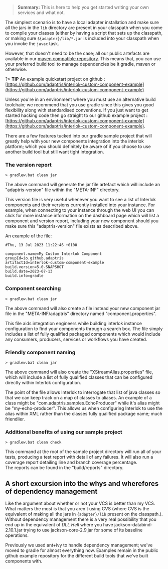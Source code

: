> **Summary:** This is here to help you get started writing your own services and what not.

The simplest scenario is to have a local adapter installation and make sure all the jars in the `lib` directory are present in your classpath when you come to compile your classes (either by having a script that sets up the classpath, or making sure `${adapter}/lib/*.jar` is included into your classpath when you invoke the `javac` task.

However, that doesn't need to be the case; all our public artefacts are available in our [maven compatible repository](https://nexus.adaptris.net/nexus/content/repositories/releases/). This means that, you can use your preferred build tool to manage dependencies be it gradle, maven or otherwise.

?> **TIP** An example quickstart project on github : [https://github.com/adaptris/interlok-custom-component-example](https://github.com/adaptris/interlok-custom-component-example)

Unless you're in an environment where you must use an alternative build toolchain; we recommend that you use gradle since this gives you good flexibility along with standardised conventions. If you just want to get started hacking code then go straight to our github example project : [https://github.com/adaptris/interlok-custom-component-example](https://github.com/adaptris/interlok-custom-component-example).

There are a few features tucked into our gradle sample project that will greatly help with your new components integration into the interlok platform; which you should definitely be aware of if you choose to use another build tool but still want tight integration.

### The version report
```
> gradlew.bat clean jar
```
The above command will generate the jar file artefact which will include an "adaptris-version" file within the "META-INF" directory.

This version file is very useful whenever you want to see a list of Interlok components and their versions currently installed into your instance.  For example, when connecting to your instance through the web UI you can click for more instance information on the dashboard page which will list a component and version report, including your new component should you make sure this "adaptris-version" file exists as described above.

An example of the file:
```
#Thu, 13 Jul 2023 11:22:46 +0100

component.name=My Custom Interlok Component
groupId=io.github.adaptris
artifactId=interlok-custom-component-example
build.version=5.0-SNAPSHOT
build.date=2023-07-13
build.info=gradle
```

### Component searching

```
> gradlew.bat clean jar
```
The above command will also create a file instead your new component jar file in the "META-INF/adaptris" directory named "component.properties".

This file aids integration engineers while building interlok instance configuration to find your components through a search box.  The file simply includes a list of fully qualified packaged components which would include any consumers, producers, services or workflows you have created.

### Friendly component naming

```
> gradlew.bat clean jar
```

The above command will also create the "XStreamAlias.properties" file, which will include a list of fully qualified classes that can be configured directly within Interlok configuration.

The point of the file allows Interlok to interrogate that list of java classes so that we can keep track on a map of classes to aliases.  An example of a class might be "com.adaptris.samples.EchoProducer" while it's alias might be "my-echo-producer".  This allows us when configuring Interlok to use the alias within XML rather than the classes fully qualified package name; much friendlier. 

### Additional benefits of using our sample project

```
> gradlew.bat clean check
```

This command at the root of the sample project directory will run all of your tests, producing a test report with detail of any failures.  It will also run a coverage report detailing line and branch coverage percentage.  
The reports can be found in the "build/reports" directory.

## A short excursion into the whys and wherefores of dependency management

Like the argument about whether or not your VCS is better than my VCS. What matters the most is that you aren't using CVS (where CVS is the equivalent of making all the jars in `{adapter}/lib` present on the classpath.). Without dependency management there is a very real possibility that you end up in the equivalent of _DLL Hell_ where you have jackson-databind-2.10.1.jar trying to use jackson-core-2.9.jar for some of its baseline operations.

Previously we used ant+ivy to handle dependency management; we've moved to gradle for almost everything now. Examples remain in the public github example repository for the different build tools that we've built components with.

